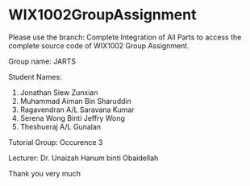 # WIX1002GroupAssignment
 
Please use the branch: Complete Integration of All Parts to access the complete source code of WIX1002 Group Assignment. 

Group name: JARTS

Student Names:
1.	Jonathan Siew Zunxian
2.	Muhammad Aiman Bin Sharuddin
3.	Ragavendran A/L Saravana Kumar
4.	Serena Wong Binti Jeffry Wong 
5.	Theshueraj A/L Gunalan

Tutorial Group: Occurence 3

Lecturer: Dr. Unaizah Hanum binti Obaidellah

Thank you very much 
